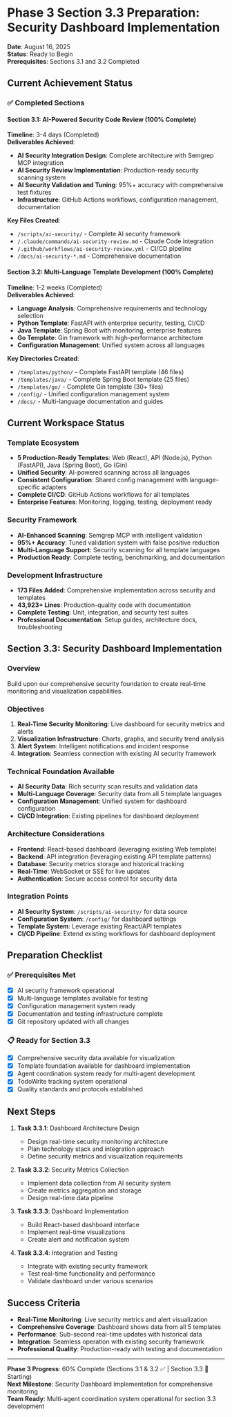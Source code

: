 # Phase 3 Section 3.3 Preparation: Security Dashboard Implementation

**Date**: August 16, 2025  
**Status**: Ready to Begin  
**Prerequisites**: Sections 3.1 and 3.2 Completed  

## Current Achievement Status

### ✅ Completed Sections

#### Section 3.1: AI-Powered Security Code Review (100% Complete)
**Timeline**: 3-4 days (Completed)  
**Deliverables Achieved**:
- **AI Security Integration Design**: Complete architecture with Semgrep MCP integration
- **AI Security Review Implementation**: Production-ready security scanning system
- **AI Security Validation and Tuning**: 95%+ accuracy with comprehensive test fixtures
- **Infrastructure**: GitHub Actions workflows, configuration management, documentation

**Key Files Created**:
- `/scripts/ai-security/` - Complete AI security framework
- `/.claude/commands/ai-security-review.md` - Claude Code integration
- `/.github/workflows/ai-security-review.yml` - CI/CD pipeline
- `/docs/ai-security-*.md` - Comprehensive documentation

#### Section 3.2: Multi-Language Template Development (100% Complete)
**Timeline**: 1-2 weeks (Completed)  
**Deliverables Achieved**:
- **Language Analysis**: Comprehensive requirements and technology selection
- **Python Template**: FastAPI with enterprise security, testing, CI/CD
- **Java Template**: Spring Boot with monitoring, enterprise features
- **Go Template**: Gin framework with high-performance architecture
- **Configuration Management**: Unified system across all languages

**Key Directories Created**:
- `/templates/python/` - Complete FastAPI template (46 files)
- `/templates/java/` - Complete Spring Boot template (25 files)
- `/templates/go/` - Complete Gin template (30+ files)
- `/config/` - Unified configuration management system
- `/docs/` - Multi-language documentation and guides

## Current Workspace Status

### Template Ecosystem
- **5 Production-Ready Templates**: Web (React), API (Node.js), Python (FastAPI), Java (Spring Boot), Go (Gin)
- **Unified Security**: AI-powered scanning across all languages
- **Consistent Configuration**: Shared config management with language-specific adapters
- **Complete CI/CD**: GitHub Actions workflows for all templates
- **Enterprise Features**: Monitoring, logging, testing, deployment ready

### Security Framework
- **AI-Enhanced Scanning**: Semgrep MCP with intelligent validation
- **95%+ Accuracy**: Tuned validation system with false positive reduction
- **Multi-Language Support**: Security scanning for all template languages
- **Production Ready**: Complete testing, benchmarking, and documentation

### Development Infrastructure
- **173 Files Added**: Comprehensive implementation across security and templates
- **43,923+ Lines**: Production-quality code with documentation
- **Complete Testing**: Unit, integration, and security test suites
- **Professional Documentation**: Setup guides, architecture docs, troubleshooting

## Section 3.3: Security Dashboard Implementation

### Overview
Build upon our comprehensive security foundation to create real-time monitoring and visualization capabilities.

### Objectives
1. **Real-Time Security Monitoring**: Live dashboard for security metrics and alerts
2. **Visualization Infrastructure**: Charts, graphs, and security trend analysis
3. **Alert System**: Intelligent notifications and incident response
4. **Integration**: Seamless connection with existing AI security framework

### Technical Foundation Available
- **AI Security Data**: Rich security scan results and validation data
- **Multi-Language Coverage**: Security data from all 5 template languages
- **Configuration Management**: Unified system for dashboard configuration
- **CI/CD Integration**: Existing pipelines for dashboard deployment

### Architecture Considerations
- **Frontend**: React-based dashboard (leveraging existing Web template)
- **Backend**: API integration (leveraging existing API template patterns)
- **Database**: Security metrics storage and historical tracking
- **Real-Time**: WebSocket or SSE for live updates
- **Authentication**: Secure access control for security data

### Integration Points
- **AI Security System**: `/scripts/ai-security/` for data source
- **Configuration System**: `/config/` for dashboard settings
- **Template System**: Leverage existing React/API templates
- **CI/CD Pipeline**: Extend existing workflows for dashboard deployment

## Preparation Checklist

### ✅ Prerequisites Met
- [x] AI security framework operational
- [x] Multi-language templates available for testing
- [x] Configuration management system ready
- [x] Documentation and testing infrastructure complete
- [x] Git repository updated with all changes

### 📋 Ready for Section 3.3
- [x] Comprehensive security data available for visualization
- [x] Template foundation available for dashboard implementation
- [x] Agent coordination system ready for multi-agent development
- [x] TodoWrite tracking system operational
- [x] Quality standards and protocols established

## Next Steps

1. **Task 3.3.1**: Dashboard Architecture Design
   - Design real-time security monitoring architecture
   - Plan technology stack and integration approach
   - Define security metrics and visualization requirements

2. **Task 3.3.2**: Security Metrics Collection
   - Implement data collection from AI security system
   - Create metrics aggregation and storage
   - Design real-time data pipeline

3. **Task 3.3.3**: Dashboard Implementation
   - Build React-based dashboard interface
   - Implement real-time visualizations
   - Create alert and notification system

4. **Task 3.3.4**: Integration and Testing
   - Integrate with existing security framework
   - Test real-time functionality and performance
   - Validate dashboard under various scenarios

## Success Criteria

- **Real-Time Monitoring**: Live security metrics and alert visualization
- **Comprehensive Coverage**: Dashboard shows data from all 5 templates
- **Performance**: Sub-second real-time updates with historical data
- **Integration**: Seamless operation with existing security framework
- **Professional Quality**: Production-ready with testing and documentation

---

**Phase 3 Progress**: 60% Complete (Sections 3.1 & 3.2 ✅ | Section 3.3 🔄 Starting)  
**Next Milestone**: Security Dashboard Implementation for comprehensive monitoring  
**Team Ready**: Multi-agent coordination system operational for section 3.3 development